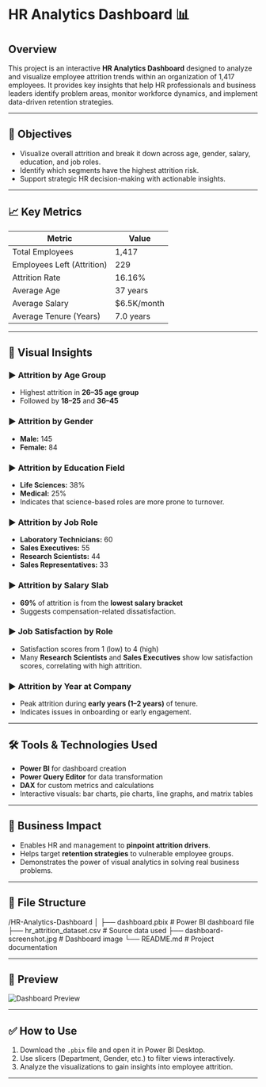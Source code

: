 # HR Analytics Dashboard 📊

## Overview
This project is an interactive **HR Analytics Dashboard** designed to analyze and visualize employee attrition trends within an organization of 1,417 employees. It provides key insights that help HR professionals and business leaders identify problem areas, monitor workforce dynamics, and implement data-driven retention strategies.

---

## 🌟 Objectives
- Visualize overall attrition and break it down across age, gender, salary, education, and job roles.
- Identify which segments have the highest attrition risk.
- Support strategic HR decision-making with actionable insights.

---

## 📈 Key Metrics
| Metric                  | Value        |
|-------------------------|--------------|
| Total Employees         | 1,417        |
| Employees Left (Attrition) | 229      |
| Attrition Rate          | 16.16%       |
| Average Age             | 37 years     |
| Average Salary          | $6.5K/month  |
| Average Tenure (Years)  | 7.0 years    |

---

## 🔄 Visual Insights

### ▶️ Attrition by Age Group
- Highest attrition in **26–35 age group**
- Followed by **18–25** and **36–45**

### ▶️ Attrition by Gender
- **Male:** 145
- **Female:** 84

### ▶️ Attrition by Education Field
- **Life Sciences:** 38%
- **Medical:** 25%
- Indicates that science-based roles are more prone to turnover.

### ▶️ Attrition by Job Role
- **Laboratory Technicians:** 60
- **Sales Executives:** 55
- **Research Scientists:** 44
- **Sales Representatives:** 33

### ▶️ Attrition by Salary Slab
- **69%** of attrition is from the **lowest salary bracket**
- Suggests compensation-related dissatisfaction.

### ▶️ Job Satisfaction by Role
- Satisfaction scores from 1 (low) to 4 (high)
- Many **Research Scientists** and **Sales Executives** show low satisfaction scores, correlating with high attrition.

### ▶️ Attrition by Year at Company
- Peak attrition during **early years (1–2 years)** of tenure.
- Indicates issues in onboarding or early engagement.

---

## 🛠️ Tools & Technologies Used
- **Power BI** for dashboard creation
- **Power Query Editor** for data transformation
- **DAX** for custom metrics and calculations
- Interactive visuals: bar charts, pie charts, line graphs, and matrix tables

---

## 🚀 Business Impact
- Enables HR and management to **pinpoint attrition drivers**.
- Helps target **retention strategies** to vulnerable employee groups.
- Demonstrates the power of visual analytics in solving real business problems.

---

## 📂 File Structure
/HR-Analytics-Dashboard
│
├── dashboard.pbix # Power BI dashboard file
├── hr_attrition_dataset.csv # Source data used
├── dashboard-screenshot.jpg # Dashboard image
└── README.md # Project documentation


---

## 📖 Preview
![Dashboard Preview](./dashboard-screenshot.jpg)

---

## ✅ How to Use
1. Download the `.pbix` file and open it in Power BI Desktop.
2. Use slicers (Department, Gender, etc.) to filter views interactively.
3. Analyze the visualizations to gain insights into employee attrition.

---


